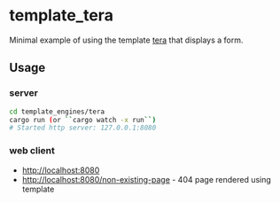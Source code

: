 # template_tera

Minimal example of using the template [tera](https://github.com/Keats/tera) that displays a form.

## Usage

### server

```bash
cd template_engines/tera
cargo run (or ``cargo watch -x run``)
# Started http server: 127.0.0.1:8080
```

### web client

- [http://localhost:8080](http://localhost:8080)
- [http://localhost:8080/non-existing-page](http://localhost:8080/non-existing-page) - 404 page rendered using template
